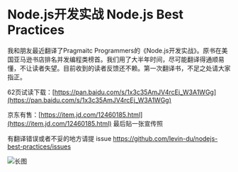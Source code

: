 # Node.js开发实战 Node.js Best Practices

我和朋友最近翻译了Pragmaitc Programmers的《Node.js开发实战》。原书在美国亚马逊书店排名并发编程类榜首。我们用了大半年时间，尽可能翻译得通顺易懂，不让读者失望。目前收到的读者反馈还不赖。第一次翻译书，不足之处请大家指正。

62页试读下载：[https://pan.baidu.com/s/1x3c35AmJV4rcEj_W3A1WGg](https://pan.baidu.com/s/1x3c35AmJV4rcEj_W3A1WGg)

京东有售：[https://item.jd.com/12460185.html](https://item.jd.com/12460185.html)
最后贴一张宣传照

有翻译错误或者不妥的地方请提 issue https://github.com/levin-du/nodejs-best-practices/issues

![长图](http://wx3.sinaimg.cn/large/5f08caacgy1fyuhtar3mdj20ku2ndkjm.jpg)

